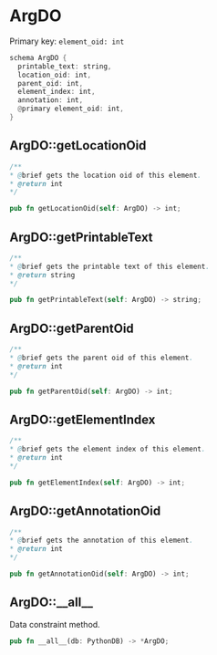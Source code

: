 # ArgDO

Primary key: `element_oid: int`

```rust
schema ArgDO {
  printable_text: string,
  location_oid: int,
  parent_oid: int,
  element_index: int,
  annotation: int,
  @primary element_oid: int,
}
```
## ArgDO::getLocationOid

```java
/**
* @brief gets the location oid of this element.
* @return int
*/
```
```rust
pub fn getLocationOid(self: ArgDO) -> int;
```
## ArgDO::getPrintableText

```java
/**
* @brief gets the printable text of this element.
* @return string
*/
```
```rust
pub fn getPrintableText(self: ArgDO) -> string;
```
## ArgDO::getParentOid

```java
/**
* @brief gets the parent oid of this element.
* @return int
*/
```
```rust
pub fn getParentOid(self: ArgDO) -> int;
```
## ArgDO::getElementIndex

```java
/**
* @brief gets the element index of this element.
* @return int
*/
```
```rust
pub fn getElementIndex(self: ArgDO) -> int;
```
## ArgDO::getAnnotationOid

```java
/**
* @brief gets the annotation of this element.
* @return int
*/
```
```rust
pub fn getAnnotationOid(self: ArgDO) -> int;
```
## ArgDO::\_\_all\_\_

Data constraint method.

```rust
pub fn __all__(db: PythonDB) -> *ArgDO;
```
